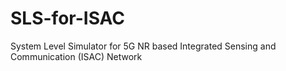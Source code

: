 # SLS-for-ISAC
System Level Simulator for 5G NR based Integrated Sensing and Communication (ISAC) Network
